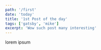 ```yaml
---
path: '/first'
date: 'today'
title: '1st Post of the day'
tags: ['gatsby', 'mike']
excerpt: 'Wow such post many interesting'
---
```


lorem ipsum